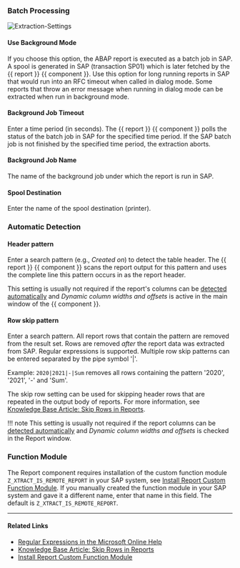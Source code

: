 

### Batch Processing

![Extraction-Settings](../../assets/images/documentation/components/report/extraction-settings.png)

#### Use Background Mode
If you choose this option, the ABAP report is executed as a batch job in SAP. 
A spool is generated in SAP (transaction SP01) which is later fetched by the {{ report }} {{ component }}. 
Use this option for long running reports in SAP that would run into an RFC timeout when called in dialog mode. 
Some reports that throw an error message when running in dialog mode can be extracted when run in background mode.

#### Background Job Timeout
Enter a time period (in seconds). 
The {{ report }} {{ component }} polls the status of the batch job in SAP for the specified time period. 
If the SAP batch job is not finished by the specified time period, the extraction aborts.

#### Background Job Name

The name of the background job under which the report is run in SAP.

#### Spool Destination

Enter the name of the spool destination (printer).


### Automatic Detection

#### Header pattern

Enter a search pattern (e.g., *Created on*) to detect the table header. 
The {{ report }} {{ component }} scans the report output for this pattern and uses the complete line this pattern occurs in as the report header.

This setting is usually not required if the report's columns can be [detected automatically](report-columns-define.md/#define-columns-automatically) and *Dynamic column widths and offsets* is active in the main window of the {{ component }}.

#### Row skip pattern

Enter a search pattern. All report rows that contain the pattern are removed from the result set. 
Rows are removed *after* the report data was extracted from SAP.
Regular expressions is supported. Multiple row skip patterns can be entered separated by the pipe symbol '|'.

Example: `2020|2021|-|Sum` removes all rows containing the pattern '2020', '2021', '-' and 'Sum'. 

The skip row setting can be used for skipping header rows that are repeated in the output body of reports.
For more information, see [Knowledge Base Article: Skip Rows in Reports](../../knowledge-base/skip-rows-in-reports.md).

!!! note
	This setting is usually not required if the report columns can be [detected automatically](report-columns-define.md/#define-columns-automatically) and *Dynamic column widths and offsets* is checked in the Report window.

### Function Module

The Report component requires installation of the custom function module `Z_XTRACT_IS_REMOTE_REPORT` in your SAP system, see [Install Report Custom Function Module](../setup-in-sap/custom-function-module-for-reports.md). 
If you manually created the function module in your SAP system and gave it a different name, enter that name in this field. 
The default is `Z_XTRACT_IS_REMOTE_REPORT`.

****

#### Related Links
- [Regular Expressions in the Microsoft Online Help](http://msdn.microsoft.com/en-us/library/az24scfc.aspx)
- [Knowledge Base Article: Skip Rows in Reports](../../knowledge-base/skip-rows-in-reports.md)
- [Install Report Custom Function Module](../setup-in-sap/custom-function-module-for-reports.md)
